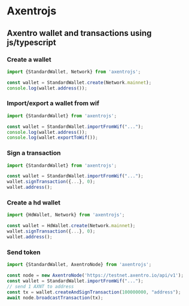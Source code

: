 # Axentrojs

## Axentro wallet and transactions using js/typescript

### Create a wallet

````js
import {StandardWallet, Network} from 'axentrojs';

const wallet = StandardWallet.create(Network.mainnet);
console.log(wallet.address());
````

### Import/export a wallet from wif

````js
import {StandardWallet} from 'axentrojs';

const wallet = StandardWallet.importFromWif("...");
console.log(wallet.address());
console.log(wallet.exportToWif());
````

### Sign a transaction

````js
import {StandardWallet} from 'axentrojs';

const wallet = StandardWallet.importFromWif("...");
wallet.signTransaction({...}, 0);
wallet.address();
````

### Create a hd wallet

````js
import {HdWallet, Network} from 'axentrojs';

const wallet = HdWallet.create(Network.mainnet);
wallet.signTransaction({...}, 0);
wallet.address();
````

### Send token

````js
import {StandardWallet, AxentroNode} from 'axentrojs';

const node = new AxentroNode('https://testnet.axentro.io/api/v1');
const wallet = StandardWallet.importFromWif("...");
// send 1 AXNT to address
const tx = wallet.createAndSignTransaction(100000000, "address");
await node.broadcastTransaction(tx);
````
